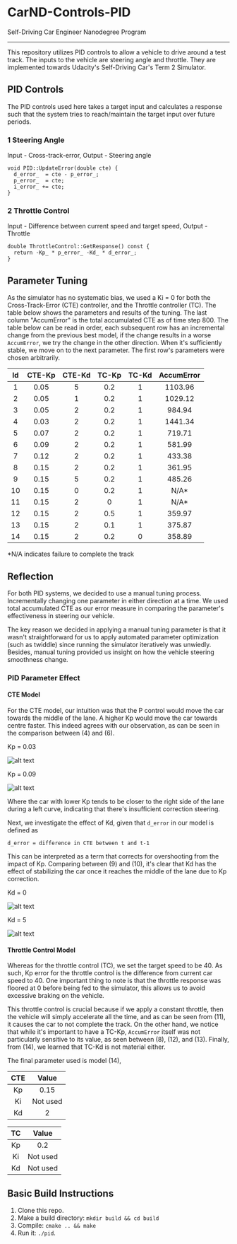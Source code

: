 # CarND-Controls-PID
Self-Driving Car Engineer Nanodegree Program

---

This repository utilizes PID controls to allow a vehicle to drive around a test track. The inputs to the vehicle are steering angle and throttle. They are implemented towards Udacity's Self-Driving Car's Term 2 Simulator.

[//]: # (Image References)

[image1]: ./images/params_4.gif "Kp_3e-2"
[image2]: ./images/params_6.gif "Kp_9e-2"
[image3]: ./images/params_10.gif "Kd_0"
[image4]: ./images/params_9.gif "Kd_5"

## PID Controls

The PID controls used here takes a target input and calculates a response such that the system tries to reach/maintain the target input over future periods.

### 1 Steering Angle

Input - Cross-track-error, Output - Steering angle

```
void PID::UpdateError(double cte) {
  d_error_  = cte - p_error_;
  p_error_  = cte;
  i_error_ += cte;
}
```


### 2 Throttle Control

Input - Difference between current speed and target speed, Output - Throttle

```
double ThrottleControl::GetResponse() const {
  return -Kp_ * p_error_ -Kd_ * d_error_;
}
```

## Parameter Tuning

As the simulator has no systematic bias, we used a Ki = 0 for both the Cross-Track-Error (CTE) controller, and the Throttle controller (TC). The table below shows the parameters and results of the tuning. The last column "AccumError" is the total accumulated CTE as of time step 800. The table below can be read in order, each subsequent row has an incremental change from the previous best model, if the change results in a worse `AccumError`, we try the change in the other direction. When it's sufficiently stable, we move on to the next parameter. The first row's parameters were chosen arbitrarily.

| Id   |  CTE-Kp  | CTE-Kd | TC-Kp | TC-Kd  |  AccumError |
|:----:|:--------:|:------:|:-----:|:------:|:-----------:|
|  1   |  0.05    |    5   |  0.2  |   1    | 1103.96     |
|  2   |  0.05    |    1   |  0.2  |   1    | 1029.12     |
|  3   |  0.05    |    2   |  0.2  |   1    |  984.94     |
|  4   |  0.03    |    2   |  0.2  |   1    | 1441.34     |
|  5   |  0.07    |    2   |  0.2  |   1    |  719.71     |
|  6   |  0.09    |    2   |  0.2  |   1    |  581.99     |
|  7   |  0.12    |    2   |  0.2  |   1    |  433.38     |
|  8   |  0.15    |    2   |  0.2  |   1    |  361.95     |
|  9   |  0.15    |    5   |  0.2  |   1    |  485.26     |
| 10   |  0.15    |    0   |  0.2  |   1    |  N/A*       |
| 11   |  0.15    |    2   |  0    |   1    |  N/A*       |
| 12   |  0.15    |    2   |  0.5  |   1    |  359.97     |
| 13   |  0.15    |    2   |  0.1  |   1    |  375.87     |
| 14   |  0.15    |    2   |  0.2  |   0    |  358.89     |

*N/A indicates failure to complete the track


## Reflection

For both PID systems, we decided to use a manual tuning process. Incrementally changing one parameter in either direction at a time. We used total accumulated CTE as our error measure in comparing the parameter's effectiveness in steering our vehicle.

The key reason we decided in applying a manual tuning parameter is that it wasn't straightforward for us to apply automated parameter optimization (such as twiddle) since running the simulator iteratively was unwiedly. Besides, manual tuning provided us insight on how the vehicle steering smoothness change.

### PID Parameter Effect

#### CTE Model

For the CTE model, our intuition was that the P control would move the car towards the middle of the lane. A higher Kp would move the car towards centre faster. This indeed agrees with our observation, as can be seen in the comparison between (4) and (6).

Kp = 0.03

![alt text][image1] 

Kp = 0.09

![alt text][image2]

Where the car with lower Kp tends to be closer to the right side of the lane during a left curve, indicating that there's insufficient correction steering.

Next, we investigate the effect of Kd, given that `d_error` in our model is defined as

```
d_error = difference in CTE between t and t-1
``` 
This can be interpreted as a term that corrects for overshooting from the impact of Kp. Comparing between (9) and (10), it's clear that Kd has the effect of stabilizing the car once it reaches the middle of the lane due to Kp correction.

Kd = 0

![alt text][image3]

Kd = 5

![alt text][image4]

#### Throttle Control Model

Whereas for the throttle control (TC), we set the target speed to be 40. As such, Kp error for the throttle control is the difference from current car speed to 40. One important thing to note is that the throttle response was floored at 0 before being fed to the simulator, this allows us to avoid excessive braking on the vehicle.

This throttle control is crucial because if we apply a constant throttle, then the vehicle will simply accelerate all the time, and as can be seen from (11), it causes the car to not complete the track. On the other hand, we notice that while it's important to have a TC-Kp, `AccumError` itself was not particularly sensitive to its value, as seen between (8), (12), and (13). Finally, from (14), we learned that TC-Kd is not material either. 

The final parameter used is model (14),

| CTE  |   Value  |
|:----:|:--------:|
| Kp   |    0.15  |
| Ki   | Not used |
| Kd   |    2     |

| TC   |  Value   |
|:----:|:--------:|
|   Kp |    0.2   |
|   Ki | Not used |
|   Kd | Not used |


## Basic Build Instructions

1. Clone this repo.
2. Make a build directory: `mkdir build && cd build`
3. Compile: `cmake .. && make`
4. Run it: `./pid`. 

